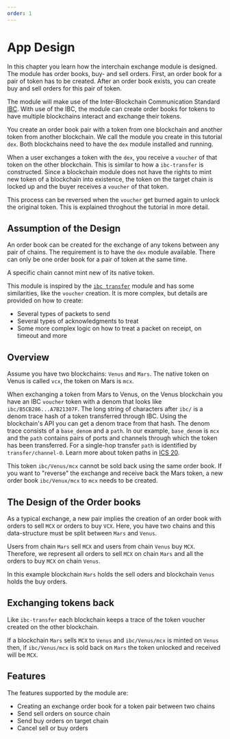 ```yaml
---
order: 1
---
```


# App Design

In this chapter you learn how the interchain exchange module is designed. The module has order books, buy- and sell orders. First, an order book for a pair of token has to be created. After an order book exists, you can create buy and sell orders for this pair of token.

The module will make use of the Inter-Blockchain Communication Standard [IBC](https://github.com/cosmos/ics/blob/master/ibc/2_IBC_ARCHITECTURE.md). With use of the IBC, the module can create order books for tokens to have multiple blockchains interact and exchange their tokens.

You create an order book pair with a token from one blockchain and another token from another blockchain. We call the module you create in this tutorial `dex`.
Both blockchains need to have the `dex` module installed and running.

When a user exchanges a token with the `dex`, you receive a `voucher` of that token on the other blockchain. This is similar to how a `ibc-transfer` is constructed. Since a blockchain module does not have the rights to mint new token of a blockchain into existence, the token on the target chain is locked up and the buyer receives a `voucher` of that token.

This process can be reversed when the `voucher` get burned again to unlock the original token. This is explained throghout the tutorial in more detail.

## Assumption of the Design

An order book can be created for the exchange of any tokens between any pair of chains. The requirement is to have the `dex` module available. There can only be one order book for a pair of token at the same time.

<!-- There is no condition to check for open channels between two chains. -->

A specific chain cannot mint new of its native token.

<!-- The module is trustless, there is no condition to check when opening a channel between two chains. Any pair of tokens can be exchanged between any pair of chains. -->

This module is inspired by the [`ibc transfer`](https://github.com/cosmos/ibc-go/tree/main/modules/apps/transfer) module and has some similarities, like the `voucher` creation. It is more complex, but details are provided on how to create:

- Several types of packets to send
- Several types of acknowledgments to treat
- Some more complex logic on how to treat a packet on receipt, on timeout and more

## Overview

Assume you have two blockchains: `Venus` and `Mars`. The native token on Venus is called `vcx`, the token on Mars is `mcx`.

When exchanging a token from Mars to Venus, on the Venus blockchain you have an IBC `voucher` token with a denom that looks like `ibc/B5CB286...A7B21307F`. The long string of characters after `ibc/` is a denom trace hash of a token transferred through IBC. Using the blockchain's API you can get a denom trace from that hash. The denom trace consists of a `base_denom` and a `path`. In our example, `base_denom` is `mcx` and the `path` contains pairs of ports and channels through which the token has been transferred. For a single-hop transfer `path` is identified by `transfer/channel-0`. Learn more about token paths in [ICS 20](https://github.com/cosmos/ibc/tree/master/spec/app/ics-020-fungible-token-transfer).

This token `ibc/Venus/mcx` cannot be sold back using the same order book. If you want to "reverse" the exchange and receive back the Mars token, a new order book `ibc/Venux/mcx` to `mcx` needs to be created.

## The Design of the Order books

As a typical exchange, a new pair implies the creation of an order book with orders to sell `MCX` or orders to buy `VCX`. Here, you have two chains and this data-structure must be split between `Mars` and `Venus`.

Users from chain `Mars` sell `MCX` and users from chain `Venus` buy `MCX`. Therefore, we represent all orders to sell `MCX` on chain `Mars` and all the orders to buy `MCX` on chain `Venus`.

In this example blockchain `Mars` holds the sell oders and blockchain `Venus` holds the buy orders.

## Exchanging tokens back

Like `ibc-transfer` each blockchain keeps a trace of the token voucher created on the other blockchain.

If a blockchain `Mars` sells `MCX` to `Venus` and `ibc/Venus/mcx` is minted on `Venus` then, if `ibc/Venus/mcx` is sold back on `Mars` the token unlocked and received will be `MCX`.

## Features

The features supported by the module are:

- Creating an exchange order book for a token pair between two chains
- Send sell orders on source chain
- Send buy orders on target chain
- Cancel sell or buy orders
